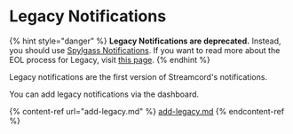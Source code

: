 # Legacy Notifications

{% hint style="danger" %}
**Legacy Notifications are deprecated.** Instead, you should use [Spylgass Notifications](../spyglass/). If you want to read more about the EOL process for Legacy, visit [this page](../legacy-end-of-life.md).
{% endhint %}

Legacy notifications are the first version of Streamcord's notifications.

You can add legacy notifications via the dashboard.

{% content-ref url="add-legacy.md" %}
[add-legacy.md](add-legacy.md)
{% endcontent-ref %}
